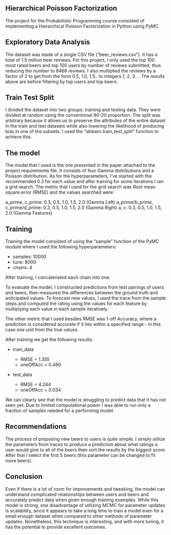 ## Hierarchical Poisson Factorization

The project for the Probabilistic Programming course consisted of implementing a Hierarchical Poisson Factorization in Python using PyMC.

## Exploratory Data Analysis

The dataset was made of a single CSV file (“beer_reviews.csv”). It has a total of 1.5 million beer reviews. For this project, I only used the top 100 most rated beers and top 100 users by number of reviews submitted, thus reducing the number to 8468 reviews. I also multiplied the reviews by a factor of 2 to get from the form 0.5, 1.0, 1.5.. to integers 1, 2, 3.. . The results above are before filtering by top users and top beers.

## Train Test Split

I divided the dataset into two groups: training and testing data. They were divided at random using the conventional 80-20 proportion. The split was arbitrary because it allows us to preserve the attributes of the entire dataset in the train and test datasets while also lowering the likelihood of producing bias in one of the subsets. I used the “sklearn.train_test_split” function to achieve this.

## The model

The model that I used is the one presented in the paper attached to the project requirements file. It consists of four Gamma distributions and a Poisson distribution. As for the hyperparameters, I’ve started with the recommended 0.3 for each value and after training for some iterations I ran a grid search. The metric that I used for the grid search was Root mean square error (RMSE) and the values searched were:

a_prime, c_prime: 0.3, 0.5, 1.0, 1.5, 2.0 (Gamma Left)
a_prime/b_prime, c_prime/d_prime: 0.3, 0.5, 1.0, 1.5, 2.0 (Gamma Right)
a, c: 0.3, 0.5, 1.0, 1.5, 2.0 (Gamma Features)

## Training

Training the model consisted of using the “sample” function of the PyMC module where I used the following hyperparameters:

- samples: 10000
- tune: 8000
- chains: 4

After training, I concatenated each chain into one.

To evaluate the model, I constructed predictions from test pairings of users and beers, then measured the differences between the ground truth and anticipated values. To forecast new values, I used the trace from the sample steps and computed the rating using the values for each feature by multiplying each value in each sample iteratively.

The other metric that I used besides RMSE was 1-off Accuracy, where a prediction is considered accurate if it lies within a specified range - in this case one unit from the true values.


After training we get the following results:

- train_data
  - RMSE = 1.355
  - oneOffAcc = 0.490

- test_data
  - RMSE = 4.244
  - oneOffAcc = 0.034

We can clearly see that the model is struggling to predict data that it has not seen yet. Due to limited computational power I was able to run only a fraction of samples needed for a performing model.

## Recommendations

The process of proposing new beers to users is quite simple. I simply utilize the parameters from traces to produce a prediction about what ratings a user would give to all of the beers then sort the results by the biggest score. After that I select the first 5 beers (this parameter can be changed to fit more beers).

## Conclusion

Even if there is a lot of room for improvements and tweaking, the model can understand complicated relationships between users and beers and accurately predict data when given enough training examples. While this model is strong, one disadvantage of utilizing MCMC for parameter updates is scalability, since it appears to take a long time to train a model even for a small enough dataset when compared to other methods of parameter updates. Nonetheless, this technique is interesting, and with more tuning, it has the potential to provide excellent outcomes.
